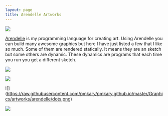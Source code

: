 ```yaml
---
layout: page
title: Arendelle Artworks
---
```

[![](https://raw.githubusercontent.com/pmkary/pmkary.github.io/master/Graphics/artworks/arendelle/10PRINT.png)](http://github.com/pmkary/10print)<br>

[Arendelle](http://web.arendelle.org) is my programming language for creating art. Using Arendelle you can build many awesome graphics but here I have just listed a few that I like so much. Some of them are rendered statically. It means they are an sketch but some others are dynamic. These dynamics are programs that each time you run you get a different sketch.<br>

![](https://raw.githubusercontent.com/pmkary/pmkary.github.io/master/Graphics/artworks/arendelle/veryFirstLoop.png)

![](https://raw.githubusercontent.com/pmkary/pmkary.github.io/master/Graphics/artworks/arendelle/randnotcomplete.png)

![]
(https://raw.githubusercontent.com/pmkary/pmkary.github.io/master/Graphics/artworks/arendelle/dots.png)

![](https://raw.githubusercontent.com/pmkary/pmkary.github.io/master/Graphics/artworks/arendelle/Q-Bert.png)